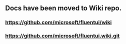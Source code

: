 ## Docs have been moved to Wiki repo.

### https://github.com/microsoft/fluentui/wiki

### https://github.com/microsoft/fluentui.wiki.git
